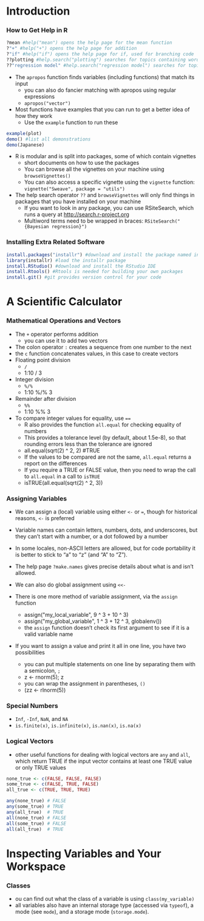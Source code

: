 # Introduction

### How to Get Help in R

```r
?mean #help("mean") opens the help page for the mean function
?"+" #help("+") opens the help page for addition
?"if" #help("if") opens the help page for if, used for branching code
??plotting #help.search("plotting") searches for topics containing words like "plotting"
??"regression model" #help.search("regression model") searches for topics containing phrases like this
```

* The `apropos` function finds variables (including functions) that match its input
    * you can also do fancier matching with apropos using regular expressions
    * `apropos("vector")`
* Most functions have examples that you can run to get a better idea of how they work
    * Use the `example` function to run these

```r
example(plot)
demo() #list all demonstrations
demo(Japanese)
```

* R is modular and is split into packages, some of which contain vignettes
    * short documents on how to use the packages
    * You can browse all the vignettes on your machine using `browseVignettes()`
    * You can also access a specific vignette using the `vignette` function: `vignette("Sweave", package = "utils")`
* The help search operator `??` and `browseVignettes` will only find things in packages that you have installed on your machine
    * If you want to look in any package, you can use RSiteSearch, which runs a query at http://search.r-project.org
    * Multiword terms need to be wrapped in braces: `RSiteSearch("{Bayesian regression}")`

### Installing Extra Related Software

```r
install.packages("installr") #download and install the package named installr
library(installr) #load the installr package
install.RStudio() #download and install the RStudio IDE
install.Rtools() #Rtools is needed for building your own packages
install.git() #git provides version control for your code
```

# A Scientific Calculator

### Mathematical Operations and Vectors

* The `+` operator performs addition
    * you can use it to add two vectors
* The colon operator `:` creates a sequence from one number to the next
* the `c` function concatenates values, in this case to create vectors
* Floating point division
    * `/`
    * 1:10 / 3
* Integer division
    * `%/%`
    * 1:10 %/% 3
* Remainder after division
    * `%%`
    * 1:10 %% 3
* To compare integer values for equality, use `==`
    * R also provides the function `all.equal` for checking equality of numbers
    * This provides a tolerance level (by default, about 1.5e-8), so that rounding errors less than the tolerance are ignored
    * all.equal(sqrt(2) ^ 2, 2) #TRUE
    * If the values to be compared are not the same, `all.equal` returns a report on the differences
    * If you require a TRUE or FALSE value, then you need to wrap the call to `all.equal` in a call to `isTRUE`
    * isTRUE(all.equal(sqrt(2) ^ 2, 3))

### Assigning Variables

* We can assign a (local) variable using either `<-` or `=`, though for historical reasons, `<-` is preferred
* Variable names can contain letters, numbers, dots, and underscores, but they can’t start with a number, or a dot followed by a number
* In some locales, non-ASCII letters are allowed, but for code portability it is better to stick to “a” to “z” (and “A” to “Z”).
* The help page `?make.names` gives precise details about what is and isn’t allowed.
* We can also do global assignment using `<<-`
* There is one more method of variable assignment, via the `assign` function
    * assign("my_local_variable", 9 ^ 3 + 10 ^ 3)
    * assign("my_global_variable", 1 ^ 3 + 12 ^ 3, globalenv())
    * the `assign` function doesn’t check its first argument to see if it is a valid variable name

* If you want to assign a value and print it all in one line, you have two possibilities
    * you can put multiple statements on one line by separating them with a semicolon, `;`
    * z <- rnorm(5); z
    * you can wrap the assignment in parentheses, `()`
    * (zz <- rlnorm(5))

### Special Numbers

* `Inf`, `-Inf`, `NaN`, and `NA`
* `is.finite(x)`, `is.infinite(x)`, `is.nan(x)`, `is.na(x)`

### Logical Vectors

* other useful functions for dealing with logical vectors are `any` and `all`, which return TRUE if the input vector contains at least one TRUE value or only TRUE values

```r
none_true <- c(FALSE, FALSE, FALSE)
some_true <- c(FALSE, TRUE, FALSE)
all_true <- c(TRUE, TRUE, TRUE)

any(none_true) # FALSE
any(some_true) # TRUE
any(all_true)  # TRUE
all(none_true) # FALSE
all(some_true) # FALSE
all(all_true)  # TRUE
```

# Inspecting Variables and Your Workspace

### Classes

* ou can find out what the class of a variable is using `class(my_variable)`
* all variables also have an internal storage type (accessed via `typeof`), a mode (see `mode`), and a storage mode (`storage.mode`).
